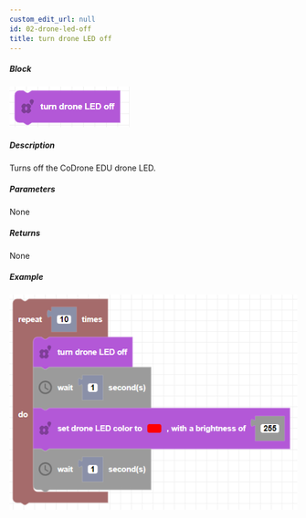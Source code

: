 ```yaml
---
custom_edit_url: null
id: 02-drone-led-off
title: turn drone LED off
---
```


##### Block

![drone led off block image](drone_led_off.PNG)

##### Description

Turns off the CoDrone EDU drone LED.

##### Parameters

None

##### Returns

None

##### Example

![drone led off example](drone_led_off_example.PNG)
